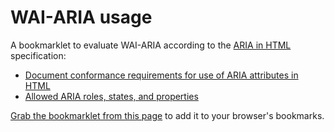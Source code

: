 # WAI-ARIA usage
A bookmarklet to evaluate WAI-ARIA according to the [ARIA in HTML](https://www.w3.org/TR/html-aria/) specification:
* [Document conformance requirements for use of ARIA attributes in HTML](https://www.w3.org/TR/html-aria/#docconformance)
* [Allowed ARIA roles, states, and properties](https://www.w3.org/TR/html-aria/#x4-allowed-aria-roles-states-and-properties)

[Grab the bookmarklet from this page](https://thepaciellogroup.github.io/WAI-ARIA-Usage/WAI-ARIA_usage.html) to add it to your browser's bookmarks.
